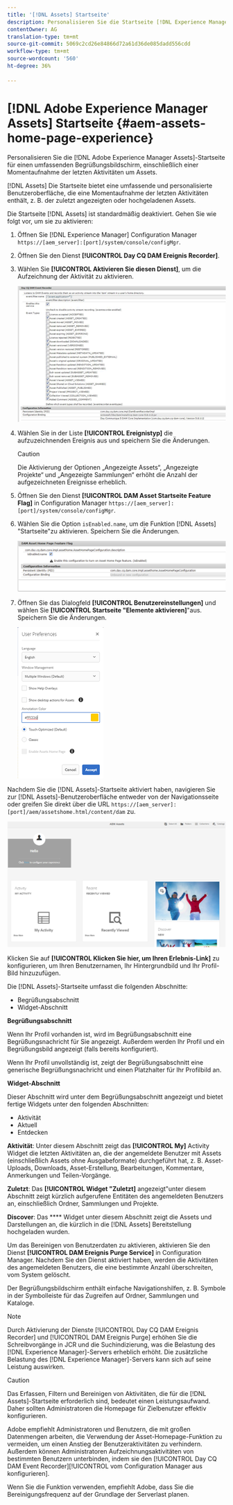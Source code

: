 ```yaml
---
title: '[!DNL Assets] Startseite'
description: Personalisieren Sie die Startseite [!DNL Experience Manager Assets] für einen umfassenden Begrüßungsbildschirm, einschließlich einer Momentaufnahme der letzten Aktivitäten um Assets.
contentOwner: AG
translation-type: tm+mt
source-git-commit: 5069c2cd26e84866d72a61d36de085dadd556cdd
workflow-type: tm+mt
source-wordcount: '560'
ht-degree: 36%

---
```



# [!DNL Adobe Experience Manager Assets] Startseite  {#aem-assets-home-page-experience}

Personalisieren Sie die [!DNL Adobe Experience Manager Assets]-Startseite für einen umfassenden Begrüßungsbildschirm, einschließlich einer Momentaufnahme der letzten Aktivitäten um Assets.

[!DNL Assets] Die Startseite bietet eine umfassende und personalisierte Benutzeroberfläche, die eine Momentaufnahme der letzten Aktivitäten enthält, z. B. der zuletzt angezeigten oder hochgeladenen Assets.

Die Startseite [!DNL Assets] ist standardmäßig deaktiviert. Gehen Sie wie folgt vor, um sie zu aktivieren:

1. Öffnen Sie [!DNL Experience Manager] Configuration Manager `https://[aem_server]:[port]/system/console/configMgr`.
1. Öffnen Sie den Dienst **[!UICONTROL Day CQ DAM Ereignis Recorder]**.
1. Wählen Sie **[!UICONTROL Aktivieren Sie diesen Dienst]**, um die Aufzeichnung der Aktivität zu aktivieren.

   ![chlimage_1-250](assets/chlimage_1-250.png)

1. Wählen Sie in der Liste **[!UICONTROL Ereignistyp]** die aufzuzeichnenden Ereignis aus und speichern Sie die Änderungen.

   >[!CAUTION]
   >
   >Die Aktivierung der Optionen „Angezeigte Assets“, „Angezeigte Projekte“ und „Angezeigte Sammlungen“ erhöht die Anzahl der aufgezeichneten Ereignisse erheblich.

1. Öffnen Sie den Dienst **[!UICONTROL DAM Asset Startseite Feature Flag]** in Configuration Manager `https://[aem_server]:[port]/system/console/configMgr`.
1. Wählen Sie die Option `isEnabled.name`, um die Funktion [!DNL Assets] &quot;Startseite&quot;zu aktivieren. Speichern Sie die Änderungen.

   ![chlimage_1-251](assets/chlimage_1-251.png)

1. Öffnen Sie das Dialogfeld **[!UICONTROL Benutzereinstellungen]** und wählen Sie **[!UICONTROL Startseite &quot;Elemente aktivieren]**&quot;aus. Speichern Sie die Änderungen.

   ![Aktivieren der Asset-Startseite im Dialogfeld &quot;Benutzereinstellungen&quot;](assets/Annotation-color.png)

Nachdem Sie die [!DNL Assets]-Startseite aktiviert haben, navigieren Sie zur [!DNL Assets]-Benutzeroberfläche entweder von der Navigationsseite oder greifen Sie direkt über die URL `https://[aem_server]:[port]/aem/assetshome.html/content/dam` zu.

![Erlebnislink auf der Benutzeroberfläche &quot;Assets&quot;konfigurieren](assets/config-experience-link.png)

Klicken Sie auf **[!UICONTROL Klicken Sie hier, um Ihren Erlebnis-Link]** zu konfigurieren, um Ihren Benutzernamen, Ihr Hintergrundbild und Ihr Profil-Bild hinzuzufügen.

Die [!DNL Assets]-Startseite umfasst die folgenden Abschnitte:

* Begrüßungsabschnitt
* Widget-Abschnitt

**Begrüßungsabschnitt** 

Wenn Ihr Profil vorhanden ist, wird im Begrüßungsabschnitt eine Begrüßungsnachricht für Sie angezeigt. Außerdem werden Ihr Profil und ein Begrüßungsbild angezeigt (falls bereits konfiguriert).

Wenn Ihr Profil unvollständig ist, zeigt der Begrüßungsabschnitt eine generische Begrüßungsnachricht und einen Platzhalter für Ihr Profilbild an.

**Widget-Abschnitt** 

Dieser Abschnitt wird unter dem Begrüßungsabschnitt angezeigt und bietet fertige Widgets unter den folgenden Abschnitten:

* Aktivität
* Aktuell
* Entdecken

**Aktivität**: Unter diesem Abschnitt zeigt das  **[!UICONTROL My]** Activity Widget die letzten Aktivitäten an, die der angemeldete Benutzer mit Assets (einschließlich Assets ohne Ausgabeformate) durchgeführt hat, z. B. Asset-Uploads, Downloads, Asset-Erstellung, Bearbeitungen, Kommentare, Anmerkungen und Teilen-Vorgänge.

**Zuletzt**: Das  **[!UICONTROL Widget &quot;Zuletzt]** angezeigt&quot;unter diesem Abschnitt zeigt kürzlich aufgerufene Entitäten des angemeldeten Benutzers an, einschließlich Ordner, Sammlungen und Projekte.

**Discover**: Das  **** Widget unter diesem Abschnitt zeigt die Assets und Darstellungen an, die kürzlich in die  [!DNL Assets] Bereitstellung hochgeladen wurden.

Um das Bereinigen von Benutzerdaten zu aktivieren, aktivieren Sie den Dienst **[!UICONTROL DAM Ereignis Purge Service]** in Configuration Manager. Nachdem Sie den Dienst aktiviert haben, werden die Aktivitäten des angemeldeten Benutzers, die eine bestimmte Anzahl überschreiten, vom System gelöscht.

Der Begrüßungsbildschirm enthält einfache Navigationshilfen, z. B. Symbole in der Symbolleiste für das Zugreifen auf Ordner, Sammlungen und Kataloge.

>[!NOTE]
>
>Durch Aktivierung der Dienste [!UICONTROL Day CQ DAM Ereignis Recorder] und [!UICONTROL DAM Ereignis Purge] erhöhen Sie die Schreibvorgänge in JCR und die Suchindizierung, was die Belastung des [!DNL Experience Manager]-Servers erheblich erhöht. Die zusätzliche Belastung des [!DNL Experience Manager]-Servers kann sich auf seine Leistung auswirken.

>[!CAUTION]
>
>Das Erfassen, Filtern und Bereinigen von Aktivitäten, die für die [!DNL Assets]-Startseite erforderlich sind, bedeutet einen Leistungsaufwand. Daher sollten Administratoren die Homepage für Zielbenutzer effektiv konfigurieren.
>
>Adobe empfiehlt Administratoren und Benutzern, die mit großen Datenmengen arbeiten, die Verwendung der Asset-Homepage-Funktion zu vermeiden, um einen Anstieg der Benutzeraktivitäten zu verhindern. Außerdem können Administratoren Aufzeichnungsaktivitäten von bestimmten Benutzern unterbinden, indem sie den [!UICONTROL Day CQ DAM Event Recorder][!UICONTROL  vom Configuration Manager aus konfigurieren].
>
>Wenn Sie die Funktion verwenden, empfiehlt Adobe, dass Sie die Bereinigungsfrequenz auf der Grundlage der Serverlast planen.
